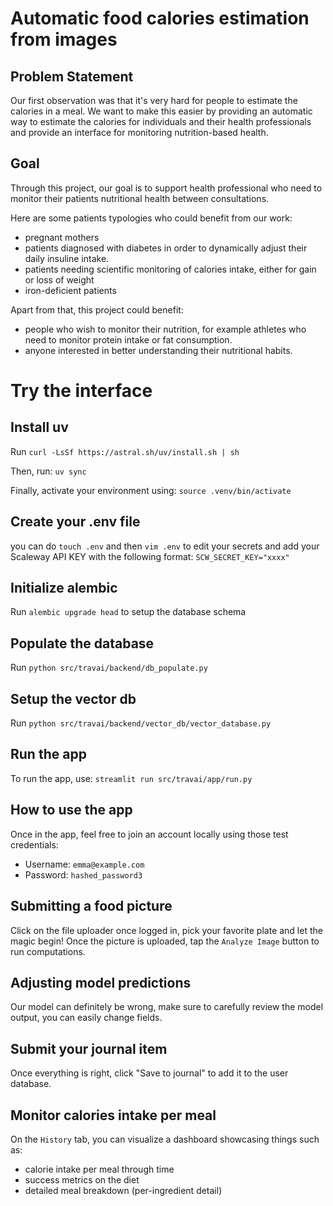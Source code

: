 # Automatic food calories estimation from images

## Problem Statement

Our first observation was that it's very hard for people to estimate the calories in a meal. We want to make this easier by providing an automatic way to estimate the calories for individuals and their health professionals and provide an interface for monitoring nutrition-based health.

## Goal

Through this project, our goal is to support health professional who need to monitor their patients nutritional health between consultations.

Here are some patients typologies who could benefit from our work:
- pregnant mothers
- patients diagnosed with diabetes in order to dynamically adjust their daily insuline intake.
- patients needing scientific monitoring of calories intake, either for gain or loss of weight
- iron-deficient patients

Apart from that, this project could benefit:
- people who wish to monitor their nutrition, for example athletes who need to monitor protein intake or fat consumption.
- anyone interested in better understanding their nutritional habits.

# Try the interface

## Install uv
Run
`curl -LsSf https://astral.sh/uv/install.sh | sh`

Then, run: `uv sync`

Finally, activate your environment using: `source .venv/bin/activate`

## Create your .env file

you can do `touch .env` and then `vim .env` to edit your secrets and add your Scaleway API KEY with the following format:
`SCW_SECRET_KEY="xxxx"`

## Initialize alembic

Run `alembic upgrade head` to setup the database schema

## Populate the database

Run `python src/travai/backend/db_populate.py`

## Setup the vector db

Run `python src/travai/backend/vector_db/vector_database.py`

## Run the app

To run the app, use: `streamlit run src/travai/app/run.py`

## How to use the app

Once in the app, feel free to join an account locally using those test credentials:

- Username: `emma@example.com`
- Password: `hashed_password3`

## Submitting a food picture

Click on the file uploader once logged in, pick your favorite plate and let the magic begin!
Once the picture is uploaded, tap the `Analyze Image` button to run computations.

## Adjusting model predictions

Our model can definitely be wrong, make sure to carefully review the model output, you can easily change fields.

## Submit your journal item

Once everything is right, click "Save to journal" to add it to the user database.

## Monitor calories intake per meal

On the `History` tab, you can visualize a dashboard showcasing things such as:
- calorie intake per meal through time
- success metrics on the diet
- detailed meal breakdown (per-ingredient detail)
